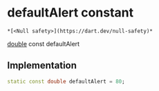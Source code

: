 


# defaultAlert constant




    *[<Null safety>](https://dart.dev/null-safety)*


[double](https://api.flutter.dev/flutter/dart-core/double-class.html) const defaultAlert
  







## Implementation

```dart
static const double defaultAlert = 80;


```







